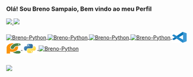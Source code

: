 ###  Olá! Sou Breno Sampaio, Bem vindo ao meu Perfil

<div>
  <a href="https://github.com/brafps"><img height="180em" src="https://github-readme-stats.vercel.app/api?username=brafps&show_icons=true&theme=dracula&include_all_commits=true&count_private=true"/>
  <img height="180em" src="https://github-readme-stats.vercel.app/api/top-langs/?username=brafps&layout=compact&langs_count=7&theme=dracula"/>
</div>
<div style="display: inline_block"><br>
  <img align="center" alt="Breno-Python" height="30" width="40" src="https://icongr.am/simple/latex.svg?size=148&color=808080&colored=false">
  <img align="center" alt="Breno-Python" height="30" width="40" src="https://icongr.am/simple/microsoftexcel.svg?size=128&color=28bd4d&colored=false">
  <img align="center" alt="Breno-Python" height="30" width="40" src="https://icongr.am/simple/microsoftsqlserver.svg?size=128&color=9593f0&colored=false">
  <img align="center" alt="Breno-Python" height="30" width="40" src="https://cdn.jsdelivr.net/gh/devicons/devicon/icons/mysql/mysql-original.svg">
  <img align="center" alt="Breno-Python" height="30" width="40" src="https://raw.githubusercontent.com/devicons/devicon/master/icons/vscode/vscode-original.svg">
  <img align="center" alt="Breno-Python" height="30" width="40" src="https://raw.githubusercontent.com/devicons/devicon/master/icons/pycharm/pycharm-original.svg">
  <img align="center" alt="Breno-Python" height="30" width="40" src="https://raw.githubusercontent.com/devicons/devicon/master/icons/python/python-original.svg">
  <img align="center" alt="Breno-Python" height="30" width="40" src="https://cdn.jsdelivr.net/gh/devicons/devicon/icons/cplusplus/cplusplus-original.svg">
</div>
  
##
 
<div>
  <a href="https://www.linkedin.com/in/breno-sampaio-8b695177" target="_blank"><img src="https://img.shields.io/badge/-LinkedIn-%230077B5?style= for-the-badge&logo=linkedin&logoColor=white" target="_blank"></a>
</div>
